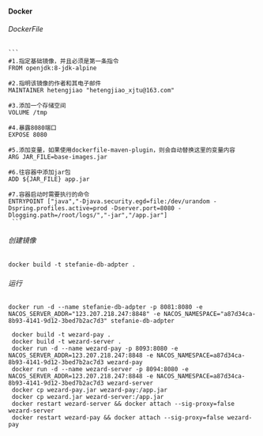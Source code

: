 #### Docker
###### DockerFile
    ```
    #1.指定基础镜像，并且必须是第一条指令
    FROM openjdk:8-jdk-alpine
         
    #2.指明该镜像的作者和其电子邮件
    MAINTAINER hetengjiao "hetengjiao_xjtu@163.com"
         
    #3.添加一个存储空间
    VOLUME /tmp
         
    #4.暴露8080端口
    EXPOSE 8080
         
    #5.添加变量，如果使用dockerfile-maven-plugin，则会自动替换这里的变量内容
    ARG JAR_FILE=base-images.jar
         
    #6.往容器中添加jar包
    ADD ${JAR_FILE} app.jar
         
    #7.容器启动时需要执行的命令
    ENTRYPOINT ["java","-Djava.security.egd=file:/dev/urandom -Dspring.profiles.active=prod -Dserver.port=8080 -Dlogging.path=/root/logs/","-jar","/app.jar"]
     ```
###### 创建镜像
   
 `docker build -t stefanie-db-adpter .`
 
###### 运行
`docker run -d --name stefanie-db-adpter -p 8081:8080 -e NACOS_SERVER_ADDR="123.207.218.247:8848" -e NACOS_NAMESPACE="a87d34ca-8b93-4141-9d12-3bed7b2ac7d3" stefanie-db-adpter`


```
 docker build -t wezard-pay .
 docker build -t wezard-server .
 docker run -d --name wezard-pay -p 8093:8080 -e NACOS_SERVER_ADDR=123.207.218.247:8848 -e NACOS_NAMESPACE=a87d34ca-8b93-4141-9d12-3bed7b2ac7d3 wezard-pay
 docker run -d --name wezard-server -p 8094:8080 -e NACOS_SERVER_ADDR=123.207.218.247:8848 -e NACOS_NAMESPACE=a87d34ca-8b93-4141-9d12-3bed7b2ac7d3 wezard-server
 docker cp wezard-pay.jar wezard-pay:/app.jar
 docker cp wezard.jar wezard-server:/app.jar
 docker restart wezard-server && docker attach --sig-proxy=false wezard-server
 docker restart wezard-pay && docker attach --sig-proxy=false wezard-pay

```